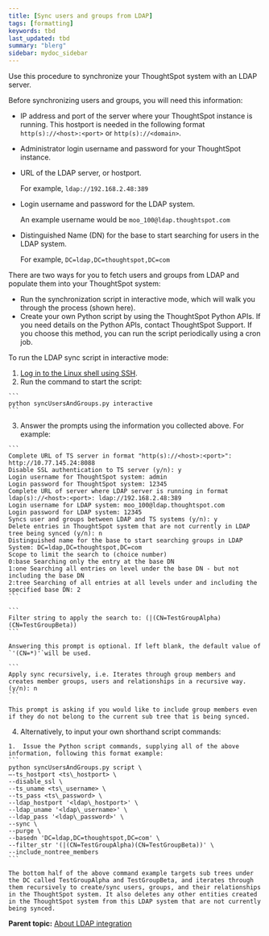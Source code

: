 ```yaml
---
title: [Sync users and groups from LDAP]
tags: [formatting]
keywords: tbd
last_updated: tbd
summary: "blerg"
sidebar: mydoc_sidebar
---
```

Use this procedure to synchronize your ThoughtSpot system with an LDAP server.

Before synchronizing users and groups, you will need this information:

-   IP address and port of the server where your ThoughtSpot instance is running. This hostport is needed in the following format `http(s)://<host>:<port>` or `http(s)://<domain>`.
-   Administrator login username and password for your ThoughtSpot instance.
-   URL of the LDAP server, or hostport.

    For example, `ldap://192.168.2.48:389`

-   Login username and password for the LDAP system.

    An example username would be `moo_100@ldap.thoughtspot.com`

-   Distinguished Name \(DN\) for the base to start searching for users in the LDAP system.

    For example, `DC=ldap,DC=thoughtspot,DC=com`


There are two ways for you to fetch users and groups from LDAP and populate them into your ThoughtSpot system:

-   Run the synchronization script in interactive mode, which will walk you through the process \(shown here\).
-   Create your own Python script by using the ThoughtSpot Python APIs. If you need details on the Python APIs, contact ThoughtSpot Support. If you choose this method, you can run the script periodically using a cron job.

To run the LDAP sync script in interactive mode:

1.   [Log in to the Linux shell using SSH](login_console.html#).
2.   Run the command to start the script:

    ```
    python syncUsersAndGroups.py interactive
    ```

3.   Answer the prompts using the information you collected above. For example:

    ```
    Complete URL of TS server in format "http(s)://<host>:<port>": http://10.77.145.24:8088
    Disable SSL authentication to TS server (y/n): y
    Login username for ThoughtSpot system: admin
    Login password for ThoughtSpot system: 12345
    Complete URL of server where LDAP server is running in format ldap(s)://<host>:<port>: ldap://192.168.2.48:389
    Login username for LDAP system: moo_100@ldap.thoughtspot.com
    Login password for LDAP system: 12345
    Syncs user and groups between LDAP and TS systems (y/n): y
    Delete entries in ThoughtSpot system that are not currently in LDAP tree being synced (y/n): n
    Distinguished name for the base to start searching groups in LDAP System: DC=ldap,DC=thoughtspot,DC=com
    Scope to limit the search to (choice number)
    0:base Searching only the entry at the base DN
    1:one Searching all entries on level under the base DN - but not including the base DN
    2:tree Searching of all entries at all levels under and including the specified base DN: 2
    ```

    ```
    Filter string to apply the search to: (|(CN=TestGroupAlpha)(CN=TestGroupBeta))
    ```

    Answering this prompt is optional. If left blank, the default value of `'(CN=*)'`will be used.

    ```
    Apply sync recursively, i.e. Iterates through group members and creates member groups, users and relationships in a recursive way. (y/n): n
    ```

    This prompt is asking if you would like to include group members even if they do not belong to the current sub tree that is being synced.

4.   Alternatively, to input your own shorthand script commands:

    1.  Issue the Python script commands, supplying all of the above information, following this format example:
    ```
    python syncUsersAndGroups.py script \
    –-ts_hostport <ts\_hostport> \
    --disable_ssl \
    --ts_uname <ts\_username> \
    --ts_pass <ts\_password> \
    --ldap_hostport '<ldap\_hostport>' \
    --ldap_uname '<ldap\_username>' \
    --ldap_pass '<ldap\_password>' \
    --sync \
    --purge \
    --basedn 'DC=ldap,DC=thoughtspot,DC=com' \
    --filter_str '(|(CN=TestGroupAlpha)(CN=TestGroupBeta))' \
    --include_nontree_members
    ```

    The bottom half of the above command example targets sub trees under the DC called TestGroupAlpha and TestGroupBeta, and iterates through them recursively to create/sync users, groups, and their relationships in the ThoughtSpot system. It also deletes any other entities created in the ThoughtSpot system from this LDAP system that are not currently being synced.


**Parent topic:** [About LDAP integration](../../admin/setup/about_LDAP.html)
